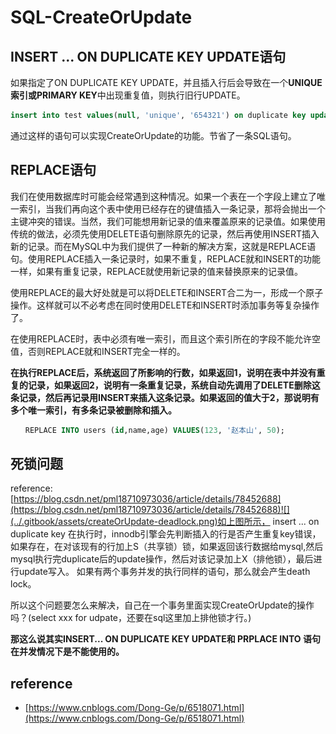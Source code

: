 # SQL-CreateOrUpdate

## INSERT ... ON DUPLICATE KEY UPDATE语句

如果指定了ON DUPLICATE KEY UPDATE，并且插入行后会导致在一个**UNIQUE索引或PRIMARY KEY**中出现重复值，则执行旧行UPDATE。

```sql
insert into test values(null, 'unique', '654321') on duplicate key update col1 = 'update_unique';
```

通过这样的语句可以实现CreateOrUpdate的功能。节省了一条SQL语句。

## REPLACE语句

我们在使用数据库时可能会经常遇到这种情况。如果一个表在一个字段上建立了唯一索引，当我们再向这个表中使用已经存在的键值插入一条记录，那将会抛出一个主键冲突的错误。当然，我们可能想用新记录的值来覆盖原来的记录值。如果使用传统的做法，必须先使用DELETE语句删除原先的记录，然后再使用INSERT插入新的记录。而在MySQL中为我们提供了一种新的解决方案，这就是REPLACE语句。使用REPLACE插入一条记录时，如果不重复，REPLACE就和INSERT的功能一样，如果有重复记录，REPLACE就使用新记录的值来替换原来的记录值。

使用REPLACE的最大好处就是可以将DELETE和INSERT合二为一，形成一个原子操作。这样就可以不必考虑在同时使用DELETE和INSERT时添加事务等复杂操作了。

在使用REPLACE时，表中必须有唯一索引，而且这个索引所在的字段不能允许空值，否则REPLACE就和INSERT完全一样的。

 **在执行REPLACE后，系统返回了所影响的行数，如果返回1，说明在表中并没有重复的记录，如果返回2，说明有一条重复记录，系统自动先调用了DELETE删除这条记录，然后再记录用INSERT来插入这条记录。如果返回的值大于2，那说明有多个唯一索引，有多条记录被删除和插入。**

```sql
　　REPLACE INTO users (id,name,age) VALUES(123, '赵本山', 50);
```

## 死锁问题

reference: [https://blog.csdn.net/pml18710973036/article/details/78452688](https://blog.csdn.net/pml18710973036/article/details/78452688)![](../.gitbook/assets/createOrUpdate-deadlock.png)如上图所示， insert ... on duplicate key 在执行时，innodb引擎会先判断插入的行是否产生重复key错误，如果存在，在对该现有的行加上S（共享锁）锁，如果返回该行数据给mysql,然后mysql执行完duplicate后的update操作，然后对该记录加上X（排他锁），最后进行update写入。 如果有两个事务并发的执行同样的语句，那么就会产生death lock。

所以这个问题要怎么来解决，自己在一个事务里面实现CreateOrUpdate的操作吗？\(select xxx for udpate，还要在sql这里加上排他锁才行。\)

**那这么说其实INSERT... ON DUPLICATE KEY UPDATE和 PRPLACE INTO 语句在并发情况下是不能使用的。**

## reference

* [https://www.cnblogs.com/Dong-Ge/p/6518071.html](https://www.cnblogs.com/Dong-Ge/p/6518071.html)

